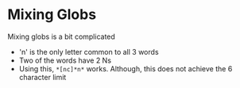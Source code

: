 # Mixing Globs

Mixing globs is a bit complicated
- 'n' is the only letter common to all 3 words
- Two of the words have 2 Ns
- Using this, `*[nc]*n*` works. Although, this does not achieve the 6 character limit
